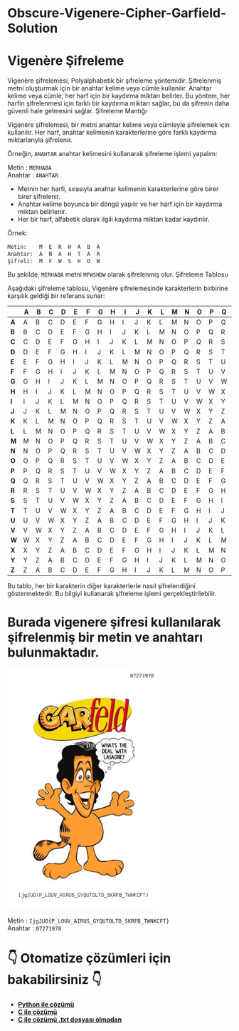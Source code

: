 # Obscure-Vigenere-Cipher-Garfield-Solution

<h1> Vigenère Şifreleme </h1>

Vigenère şifrelemesi, Polyalphabetik bir şifreleme yöntemidir. Şifrelenmiş metni oluşturmak için bir anahtar kelime veya cümle kullanılır. Anahtar kelime veya cümle, her harf için bir kaydırma miktarı belirler. Bu yöntem, her harfin şifrelenmesi için farklı bir kaydırma miktarı sağlar, bu da şifrenin daha güvenli hale gelmesini sağlar.
Şifreleme Mantığı

Vigenère şifrelemesi, bir metni anahtar kelime veya cümleyle şifrelemek için kullanılır. Her harf, anahtar kelimenin karakterlerine göre farklı kaydırma miktarlarıyla şifrelenir.

Örneğin, `ANAHTAR` anahtar kelimesini kullanarak şifreleme işlemi yapalım:

Metin : `MERHABA` <br>
Anahtar : `ANAHTAR`

   - Metnin her harfi, sırasıyla anahtar kelimenin karakterlerine göre birer birer şifrelenir.
   - Anahtar kelime boyunca bir döngü yapılır ve her harf için bir kaydırma miktarı belirlenir.
   - Her bir harf, alfabetik olarak ilgili kaydırma miktarı kadar kaydırılır.

Örnek:
    

    Metin:    M  E  R  H  A  B  A
    Anahtar:  A  N  A  H  T  A  R
    Şifreli:  M  F  W  S  H  D  W

Bu şekilde, `MERHABA` metni `MFWSHDW` olarak şifrelenmiş olur.
Şifreleme Tablosu

Aşağıdaki şifreleme tablosu, Vigenère şifrelemesinde karakterlerin birbirine karşılık geldiği bir referans sunar:

|   | **A** | **B** | **C** | **D** | **E** | **F** | **G** | **H** | **I** | **J** | **K** | **L** | **M** | **N** | **O** | **P** | **Q** | **R** | **S** | **T** | **U** | **V** | **W** | **X** | **Y** | **Z** |
|---|---|---|---|---|---|---|---|---|---|---|---|---|---|---|---|---|---|---|---|---|---|---|---|---|---|---|
| **A** | A | B | C | D | E | F | G | H | I | J | K | L | M | N | O | P | Q | R | S | T | U | V | W | X | Y | Z |
| **B** | B | C | D | E | F | G | H | I | J | K | L | M | N | O | P | Q | R | S | T | U | V | W | X | Y | Z | A |
| **C** | C | D | E | F | G | H | I | J | K | L | M | N | O | P | Q | R | S | T | U | V | W | X | Y | Z | A | B |
| **D** | D | E | F | G | H | I | J | K | L | M | N | O | P | Q | R | S | T | U | V | W | X | Y | Z | A | B | C |
| **E** | E | F | G | H | I | J | K | L | M | N | O | P | Q | R | S | T | U | V | W | X | Y | Z | A | B | C | D |
| **F** | F | G | H | I | J | K | L | M | N | O | P | Q | R | S | T | U | V | W | X | Y | Z | A | B | C | D | E |
| **G** | G | H | I | J | K | L | M | N | O | P | Q | R | S | T | U | V | W | X | Y | Z | A | B | C | D | E | F |
| **H** | H | I | J | K | L | M | N | O | P | Q | R | S | T | U | V | W | X | Y | Z | A | B | C | D | E | F | G |
| **I** | I | J | K | L | M | N | O | P | Q | R | S | T | U | V | W | X | Y | Z | A | B | C | D | E | F | G | H |
| **J** | J | K | L | M | N | O | P | Q | R | S | T | U | V | W | X | Y | Z | A | B | C | D | E | F | G | H | I |
| **K** | K | L | M | N | O | P | Q | R | S | T | U | V | W | X | Y | Z | A | B | C | D | E | F | G | H | I | J |
| **L** | L | M | N | O | P | Q | R | S | T | U | V | W | X | Y | Z | A | B | C | D | E | F | G | H | I | J | K |
| **M** | M | N | O | P | Q | R | S | T | U | V | W | X | Y | Z | A | B | C | D | E | F | G | H | I | J | K | L |
| **N** | N | O | P | Q | R | S | T | U | V | W | X | Y | Z | A | B | C | D | E | F | G | H | I | J | K | L | M |
| **O** | O | P | Q | R | S | T | U | V | W | X | Y | Z | A | B | C | D | E | F | G | H | I | J | K | L | M | N |
| **P** | P | Q | R | S | T | U | V | W | X | Y | Z | A | B | C | D | E | F | G | H | I | J | K | L | M | N | O |
| **Q** | Q | R | S | T | U | V | W | X | Y | Z | A | B | C | D | E | F | G | H | I | J | K | L | M | N | O | P |
| **R** | R | S | T | U | V | W | X | Y | Z | A | B | C | D | E | F | G | H | I | J | K | L | M | N | O | P | Q |
| **S** | S | T | U | V | W | X | Y | Z | A | B | C | D | E | F | G | H | I | J | K | L | M | N | O | P | Q | R |
| **T** | T | U | V | W | X | Y | Z | A | B | C | D | E | F | G | H | I | J | K | L | M | N | O | P | Q | R | S |
| **U** | U | V | W | X | Y | Z | A | B | C | D | E | F | G | H | I | J | K | L | M | N | O | P | Q | R | S | T |
| **V** | V | W | X | Y | Z | A | B | C | D | E | F | G | H | I | J | K | L | M | N | O | P | Q | R | S | T | U |
| **W** | W | X | Y | Z | A | B | C | D | E | F | G | H | I | J | K | L | M | N | O | P | Q | R | S | T | U | V |
| **X** | X | Y | Z | A | B | C | D | E | F | G | H | I | J | K | L | M | N | O | P | Q | R | S | T | U | V | W |
| **Y** | Y | Z | A | B | C | D | E | F | G | H | I | J | K | L | M | N | O | P | Q | R | S | T | U | V | W | X |
| **Z** | Z | A | B | C | D | E | F | G | H | I | J | K | L | M | N | O | P | Q | R | S | T | U | V | W | X | Y |


Bu tablo, her bir karakterin diğer karakterlerle nasıl şifrelendiğini göstermektedir. Bu bilgiyi kullanarak şifreleme işlemi gerçekleştirilebilir.

<h1> Burada vigenere şifresi kullanılarak şifrelenmiş bir metin ve anahtarı bulunmaktadır. </h1>
<img src="https://github.com/BilalGns/Obscure-Vigenere-Cipher-Garfield-Solution/blob/main/garfield.jpeg" width="340" height="540">

Metin : `IjgJUO{P_LOUV_AIRUS_GYQUTOLTD_SKRFB_TWNKCFT}` <br>
Anahtar : `07271978`

<h1>👇 Otomatize çözümleri için bakabilirsiniz 👇</h1>

- **[Python ile çözümü](https://github.com/BilalGns/Obscure-Vigenere-Cipher-Garfield-Solution/blob/main/Solutions/solution.py)** 
- **[C ile çözümü](https://github.com/BilalGns/Obscure-Vigenere-Cipher-Garfield-Solution/blob/main/Solutions/solution.c)**
- **[C ile çözümü .txt dosyası olmadan](https://github.com/BilalGns/Obscure-Vigenere-Cipher-Garfield-Solution/blob/main/Solutions/solution-nofile.c)**
